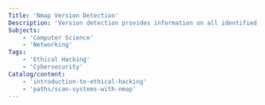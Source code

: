 ```yaml
---
Title: 'Nmap Version Detection'
Description: 'Version detection provides information on all identified open ports which interrogating the ports using probes that are understood by specific services.'
Subjects:
    - 'Computer Science'
    - 'Networking'
Tags:
    - 'Ethical Hacking'
    - 'Cybersecurity'
Catalog/content:
    - 'introduction-to-ethical-hacking'
    - 'paths/scan-systems-with-nmap'
---
```


